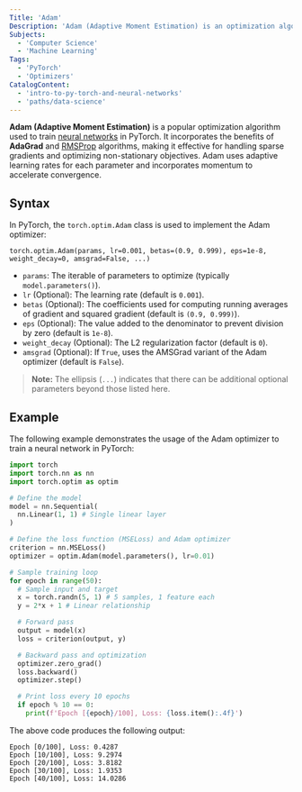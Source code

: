 ```yaml
---
Title: 'Adam'
Description: 'Adam (Adaptive Moment Estimation) is an optimization algorithm designed to train neural networks efficiently by combining elements of AdaGrad and RMSProp.'
Subjects:
  - 'Computer Science'
  - 'Machine Learning'
Tags:
  - 'PyTorch'
  - 'Optimizers'
CatalogContent:
  - 'intro-to-py-torch-and-neural-networks'
  - 'paths/data-science'
---
```


**Adam (Adaptive Moment Estimation)** is a popular optimization algorithm used to train [neural networks](https://www.codecademy.com/resources/docs/ai/neural-networks) in PyTorch. It incorporates the benefits of **AdaGrad** and [RMSProp](https://www.codecademy.com/resources/docs/pytorch/optimizers/rmsprop) algorithms, making it effective for handling sparse gradients and optimizing non-stationary objectives. Adam uses adaptive learning rates for each parameter and incorporates momentum to accelerate convergence.

## Syntax

In PyTorch, the `torch.optim.Adam` class is used to implement the Adam optimizer:

```pseudo
torch.optim.Adam(params, lr=0.001, betas=(0.9, 0.999), eps=1e-8, weight_decay=0, amsgrad=False, ...)
```

- `params`: The iterable of parameters to optimize (typically `model.parameters()`).
- `lr` (Optional): The learning rate (default is `0.001`).
- `betas` (Optional): The coefficients used for computing running averages of gradient and squared gradient (default is `(0.9, 0.999)`).
- `eps` (Optional): The value added to the denominator to prevent division by zero (default is `1e-8`).
- `weight_decay` (Optional): The L2 regularization factor (default is `0`).
- `amsgrad` (Optional): If `True`, uses the AMSGrad variant of the Adam optimizer (default is `False`).

> **Note:** The ellipsis (`...`) indicates that there can be additional optional parameters beyond those listed here.

## Example

The following example demonstrates the usage of the Adam optimizer to train a neural network in PyTorch:

```py
import torch
import torch.nn as nn
import torch.optim as optim

# Define the model
model = nn.Sequential(
  nn.Linear(1, 1) # Single linear layer
)

# Define the loss function (MSELoss) and Adam optimizer
criterion = nn.MSELoss()
optimizer = optim.Adam(model.parameters(), lr=0.01)

# Sample training loop
for epoch in range(50):
  # Sample input and target
  x = torch.randn(5, 1) # 5 samples, 1 feature each
  y = 2*x + 1 # Linear relationship

  # Forward pass
  output = model(x)
  loss = criterion(output, y)

  # Backward pass and optimization
  optimizer.zero_grad()
  loss.backward()
  optimizer.step()

  # Print loss every 10 epochs
  if epoch % 10 == 0:
    print(f'Epoch [{epoch}/100], Loss: {loss.item():.4f}')
```

The above code produces the following output:

```shell
Epoch [0/100], Loss: 0.4287
Epoch [10/100], Loss: 9.2974
Epoch [20/100], Loss: 3.8182
Epoch [30/100], Loss: 1.9353
Epoch [40/100], Loss: 14.0286
```
